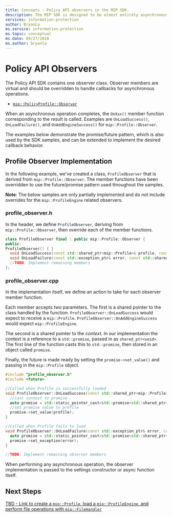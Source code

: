 ```yaml
---
title: Concepts - Policy API observers in the MIP SDK.
description: The MIP SDK is designed to be almost entirely asynchronous. This article will help you understand how Policy API observers are implemented and used for asynchronicity.
services: information-protection
author: BryanLa
ms.service: information-protection
ms.topic: conceptual
ms.date: 09/27/2018
ms.author: bryanla
---
```


# Policy API Observers

The Policy API SDK contains one observer class. Observer members are virtual and should be overridden to handle callbacks for asynchronous operations.

- [`mip::PolicyProfile::Observer`](reference/class_mip_policyprofile_observer.md)

When an asynchronous operation completes, the `OnXxx()` member function corresponding to the result is called. Examples are `OnLoadSuccess()`, `OnLoadFailure()`, and `OnAddEngineSuccess()` for `mip::Profile::Observer`.

The examples below demonstrate the promise/future pattern, which is also used by the SDK samples, and can be extended to implement the desired callback behavior. 

## Profile Observer Implementation

In the following example, we've created a class, `ProfileObserver` that is derived from `mip::Profile::Observer`. The member functions have been overridden to use the future/promise pattern used throughout the samples.

**Note**: The below samples are only partially implemented and do not include overrides for the `mip::ProfileEngine` related observers.

### profile_observer.h

In the header, we define `ProfileObserver`, deriving from `mip::Profile::Observer`, then override each of the member functions.

```cpp
class ProfileObserver final : public mip::Profile::Observer {
public:
ProfileObserver() { }
  void OnLoadSuccess(const std::shared_ptr<mip::Profile>& profile, const std::shared_ptr<void>& context) override;
  void OnLoadFailure(const std::exception_ptr& error, const std::shared_ptr<void>& context) override;
  //TODO: Implement remaining members
};
```

### profile_observer.cpp

In the implementation itself, we define an action to take for each observer member function.

Each member accepts two parameters. The first is a shared pointer to the class handled by the function. `ProfileObserver::OnLoadSuccess` would expect to receive a `mip::Profile`. `ProfileObserver::OnAddEngineSuccess` would expect `mip::ProfileEngine`.

The second is a shared pointer to the *context*. In our implementation the context is a reference to a `std::promise`, passed in as `shared_ptr<void>`. The first line of the function casts this to `std::promise`, then stored in an object called `promise`.

Finally, the future is made ready by setting the `promise->set_value()` and passing in the `mip::Profile` object.

```cpp
#include "profile_observer.h"
#include <future>

//Called when Profile is successfully loaded
void ProfileObserver::OnLoadSuccess(const std::shared_ptr<mip::Profile>& profile, const std::shared_ptr<void>& context) {
  //cast context to promise
  auto promise = std::static_pointer_cast<std::promise<std::shared_ptr<mip::Profile>>>(context);
  //set promise value to profile
  promise->set_value(profile);
}

//Called when Profile fails to load
void ProfileObserver::OnLoadFailure(const std::exception_ptr& error, const std::shared_ptr<void>& context) {
  auto promise = std::static_pointer_cast<std::promise<std::shared_ptr<mip::Profile>>>(context);
  promise->set_exception(error);
}

//TODO: Implement remaining observer members
```

When performing any asynchronous operation, the observer implementation is passed to the settings constructor or async function itself. 

## Next Steps

[TBD - Link to create a `mip::Profile`, load a `mip::ProfileEngine`, and perform file operations with `mip::FileHandler`]()